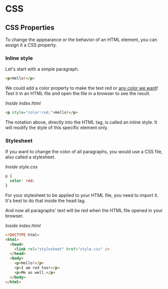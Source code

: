 # CSS

## CSS Properties

To change the appearance or the behavior of an HTML element, you can assign it a CSS property.

### Inline style

Let's start with a simple paragraph.

```html
<p>Hello!</p>
```

We could add a color property to make the text red or [any color we want](https://www.w3schools.com/colors/default.asp)! Test it in an HTML file and open the file in a browser to see the result.

_Inside index.html_

```html
<p style="color:red;">Hello!</p>
```

The notation above, directly into the HTML tag, is called an inline style. It will modify the style of this specific element only.

### Stylesheet

If you want to change the color of all paragraphs, you would use a CSS file, also called a stylesheet.

_Inside style.css_

```css
p {
  color: red;
}
```

For your stylesheet to be applied to your HTML file, you need to import it. It's best to do that inside the head tag.

And now all paragraphs' text will be red when the HTML file opened in your browser.

_Inside index.html_

```html
<!DOCTYPE html>
<html>
  <head>
    <link rel="stylesheet" href="style.css" />
  </head>
  <body>
    <p>Hello!</p>
    <p>I am red too!</p>
    <p>Me as well.</p>
  </body>
</html>
```
